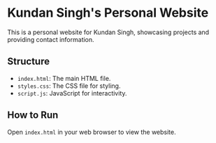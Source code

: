 # Kundan Singh's Personal Website

This is a personal website for Kundan Singh, showcasing projects and providing contact information.

## Structure
- `index.html`: The main HTML file.
- `styles.css`: The CSS file for styling.
- `script.js`: JavaScript for interactivity.

## How to Run
Open `index.html` in your web browser to view the website.
